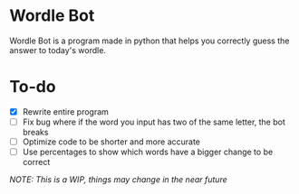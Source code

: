 # Wordle Bot

Wordle Bot is a program made in python that helps you correctly guess the answer to today's wordle.

# To-do
  - [x] Rewrite entire program
  - [ ] Fix bug where if the word you input has two of the same letter, the bot breaks
  - [ ] Optimize code to be shorter and more accurate
  - [ ] Use percentages to show which words have a bigger change to be correct

_NOTE: This is a WIP, things may change in the near future_